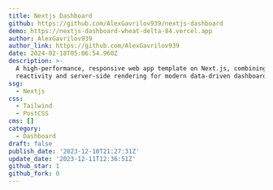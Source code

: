 ```yaml
---
title: Nextjs Dashboard
github: https://github.com/AlexGavrilov939/nextjs-dashboard
demo: https://nextjs-dashboard-wheat-delta-84.vercel.app
author: AlexGavrilov939
author_link: https://github.com/AlexGavrilov939
date: 2024-02-18T05:06:54.960Z
description: >-
  A high-performance, responsive web app template on Next.js, combining
  reactivity and server-side rendering for modern data-driven dashboards.
ssg:
  - Nextjs
css:
  - Tailwind
  - PostCSS
cms: []
category:
  - Dashboard
draft: false
publish_date: '2023-12-10T21:27:31Z'
update_date: '2023-12-11T12:36:51Z'
github_star: 1
github_fork: 0
---
```

